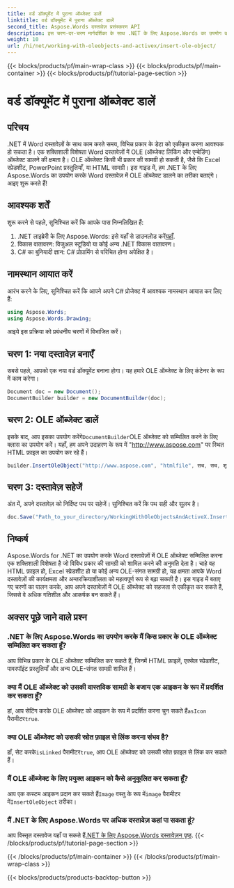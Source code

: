 ```yaml
---
title: वर्ड डॉक्यूमेंट में पुराना ऑब्जेक्ट डालें
linktitle: वर्ड डॉक्यूमेंट में पुराना ऑब्जेक्ट डालें
second_title: Aspose.Words दस्तावेज़ प्रसंस्करण API
description: इस चरण-दर-चरण मार्गदर्शिका के साथ .NET के लिए Aspose.Words का उपयोग करके Word दस्तावेज़ों में OLE ऑब्जेक्ट सम्मिलित करना सीखें। एम्बेडेड सामग्री के साथ अपने दस्तावेज़ों को बेहतर बनाएँ।
weight: 10
url: /hi/net/working-with-oleobjects-and-activex/insert-ole-object/
---
```


{{< blocks/products/pf/main-wrap-class >}}
{{< blocks/products/pf/main-container >}}
{{< blocks/products/pf/tutorial-page-section >}}

# वर्ड डॉक्यूमेंट में पुराना ऑब्जेक्ट डालें

## परिचय

.NET में Word दस्तावेज़ों के साथ काम करते समय, विभिन्न प्रकार के डेटा को एकीकृत करना आवश्यक हो सकता है। एक शक्तिशाली विशेषता Word दस्तावेज़ों में OLE (ऑब्जेक्ट लिंकिंग और एम्बेडिंग) ऑब्जेक्ट डालने की क्षमता है। OLE ऑब्जेक्ट किसी भी प्रकार की सामग्री हो सकती है, जैसे कि Excel स्प्रेडशीट, PowerPoint प्रस्तुतियाँ, या HTML सामग्री। इस गाइड में, हम .NET के लिए Aspose.Words का उपयोग करके Word दस्तावेज़ में OLE ऑब्जेक्ट डालने का तरीका बताएंगे। आइए शुरू करते हैं!

## आवश्यक शर्तें

शुरू करने से पहले, सुनिश्चित करें कि आपके पास निम्नलिखित हैं:

1. .NET लाइब्रेरी के लिए Aspose.Words: इसे यहाँ से डाउनलोड करें[यहाँ](https://releases.aspose.com/words/net/).
2. विकास वातावरण: विजुअल स्टूडियो या कोई अन्य .NET विकास वातावरण।
3. C# का बुनियादी ज्ञान: C# प्रोग्रामिंग से परिचित होना अपेक्षित है।

## नामस्थान आयात करें

आरंभ करने के लिए, सुनिश्चित करें कि आपने अपने C# प्रोजेक्ट में आवश्यक नामस्थान आयात कर लिए हैं:

```csharp
using Aspose.Words;
using Aspose.Words.Drawing;
```

आइये इस प्रक्रिया को प्रबंधनीय चरणों में विभाजित करें।

## चरण 1: नया दस्तावेज़ बनाएँ

सबसे पहले, आपको एक नया वर्ड डॉक्यूमेंट बनाना होगा। यह हमारे OLE ऑब्जेक्ट के लिए कंटेनर के रूप में काम करेगा।

```csharp
Document doc = new Document();
DocumentBuilder builder = new DocumentBuilder(doc);
```

## चरण 2: OLE ऑब्जेक्ट डालें

 इसके बाद, आप इसका उपयोग करेंगे`DocumentBuilder`OLE ऑब्जेक्ट को सम्मिलित करने के लिए क्लास का उपयोग करें। यहाँ, हम अपने उदाहरण के रूप में "http://www.aspose.com" पर स्थित HTML फ़ाइल का उपयोग कर रहे हैं।

```csharp
builder.InsertOleObject("http://www.aspose.com", "htmlfile", सच, सच, शून्य);
```

## चरण 3: दस्तावेज़ सहेजें

अंत में, अपने दस्तावेज़ को निर्दिष्ट पथ पर सहेजें। सुनिश्चित करें कि पथ सही और सुलभ है।

```csharp
doc.Save("Path_to_your_directory/WorkingWithOleObjectsAndActiveX.InsertOleObject.docx");
```

## निष्कर्ष

Aspose.Words for .NET का उपयोग करके Word दस्तावेज़ों में OLE ऑब्जेक्ट सम्मिलित करना एक शक्तिशाली विशेषता है जो विविध प्रकार की सामग्री को शामिल करने की अनुमति देता है। चाहे वह HTML फ़ाइल हो, Excel स्प्रेडशीट हो या कोई अन्य OLE-संगत सामग्री हो, यह क्षमता आपके Word दस्तावेज़ों की कार्यक्षमता और अन्तरक्रियाशीलता को महत्वपूर्ण रूप से बढ़ा सकती है। इस गाइड में बताए गए चरणों का पालन करके, आप अपने दस्तावेज़ों में OLE ऑब्जेक्ट को सहजता से एकीकृत कर सकते हैं, जिससे वे अधिक गतिशील और आकर्षक बन सकते हैं।

## अक्सर पूछे जाने वाले प्रश्न

### .NET के लिए Aspose.Words का उपयोग करके मैं किस प्रकार के OLE ऑब्जेक्ट सम्मिलित कर सकता हूँ?
आप विभिन्न प्रकार के OLE ऑब्जेक्ट सम्मिलित कर सकते हैं, जिनमें HTML फ़ाइलें, एक्सेल स्प्रेडशीट, पावरपॉइंट प्रस्तुतियाँ और अन्य OLE-संगत सामग्री शामिल हैं।

### क्या मैं OLE ऑब्जेक्ट को उसकी वास्तविक सामग्री के बजाय एक आइकन के रूप में प्रदर्शित कर सकता हूँ?
 हां, आप सेटिंग करके OLE ऑब्जेक्ट को आइकन के रूप में प्रदर्शित करना चुन सकते हैं`asIcon` पैरामीटर`true`.

### क्या OLE ऑब्जेक्ट को उसकी स्रोत फ़ाइल से लिंक करना संभव है?
 हाँ, सेट करके`isLinked` पैरामीटर`true`, आप OLE ऑब्जेक्ट को उसकी स्रोत फ़ाइल से लिंक कर सकते हैं।

### मैं OLE ऑब्जेक्ट के लिए प्रयुक्त आइकन को कैसे अनुकूलित कर सकता हूँ?
 आप एक कस्टम आइकन प्रदान कर सकते हैं`Image` वस्तु के रूप में`image` पैरामीटर में`InsertOleObject` तरीका।

### मैं .NET के लिए Aspose.Words पर अधिक दस्तावेज़ कहां पा सकता हूं?
 आप विस्तृत दस्तावेज यहाँ पा सकते हैं[.NET के लिए Aspose.Words दस्तावेज़न पृष्ठ](https://reference.aspose.com/words/net/).
{{< /blocks/products/pf/tutorial-page-section >}}

{{< /blocks/products/pf/main-container >}}
{{< /blocks/products/pf/main-wrap-class >}}

{{< blocks/products/products-backtop-button >}}
